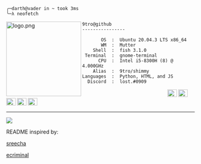 ```fish
╭─darth@vader in ~ took 3ms
╰─λ neofetch
```

<img align="left" src="https://raw.githubusercontent.com/ecriminal/ecriminal/main/assets/cannabis.png" alt="logo.png" width="200" /> 

```lost
9tro@github
----------------

       OS  :  Ubuntu 20.04.3 LTS x86_64
       WM  :  Mutter
    Shell  :  fish 3.1.0
 Terminal  :  gnome-terminal
      CPU  :  Intel i5-8300H (8) @ 4.000GHz
    Alias  :  9tro/shimmy
Languages  :  Python, HTML, and JS
  Discord  :  lost.#0909
```

<p align="left">
  &nbsp; &nbsp; &nbsp; &nbsp; &nbsp;&nbsp; &nbsp; &nbsp; &nbsp; &nbsp;&nbsp; &nbsp; &nbsp; &nbsp; &nbsp; &nbsp; &nbsp; &nbsp; &nbsp; &nbsp; &nbsp;&nbsp; &nbsp; &nbsp; &nbsp; &nbsp;&nbsp; &nbsp; &nbsp; &nbsp; &nbsp;
  <img alt="#474342" src="https://via.placeholder.com/15/474342/000000?text=+" width="25" height="20" />
  <img alt="#fbedf6" src="https://via.placeholder.com/15/4ca4eb/000000?text=+" width="25" height="20" />
  <img alt="#c9594d" src="https://via.placeholder.com/15/d74681/000000?text=+" width="25" height="20" />
  <img alt="#f8b9b2" src="https://via.placeholder.com/15/60409c/000000?text=+" width="25" height="20" />
  <img alt="#ae9c9d" src="https://via.placeholder.com/15/ae9c9d/000000?text=+" width="25" height="20" />
</p>

---

![](https://komarev.com/ghpvc/?username=9tro&style=flat-square)
<p style="font-size: 14px">README inspired by: 
<a href="https://github.com/5R33CH4/5R33CH4/blob/main/README.md">
    <p>sreecha</p></a>
<p style="font-size: 14px"><a href="https://github.com/ecriminal/ecriminal">ecriminal</a></p>
